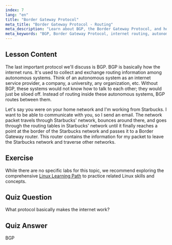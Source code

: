 ```yaml
---
index: 7
lang: "en"
title: "Border Gateway Protocol"
meta_title: "Border Gateway Protocol - Routing"
meta_description: "Learn about BGP, the Border Gateway Protocol, and how it enables internet routing between autonomous systems. Understand BGP basics for beginners."
meta_keywords: "BGP, Border Gateway Protocol, internet routing, autonomous systems, Linux networking, BGP tutorial, network protocols, beginner guide"
---
```


## Lesson Content

The last important protocol we'll discuss is BGP. BGP is basically how the internet runs. It's used to collect and exchange routing information among autonomous systems. Think of an autonomous system as an internet service provider, a company, a university, any organization, etc. Without BGP, these systems would not know how to talk to each other; they would just be siloed off. Instead of routing inside these autonomous systems, BGP routes between them.

Let's say you were on your home network and I'm working from Starbucks. I want to be able to communicate with you, so I send an email. The network packet travels through Starbucks' network, bounces around there, and goes through the routing tables in Starbucks' network until it finally reaches a point at the border of the Starbucks network and passes it to a Border Gateway router. This router contains the information for my packet to leave the Starbucks network and traverse other networks.

## Exercise

While there are no specific labs for this topic, we recommend exploring the comprehensive [Linux Learning Path](https://labex.io/learn/linux) to practice related Linux skills and concepts.

## Quiz Question

What protocol basically makes the internet work?

## Quiz Answer

BGP
